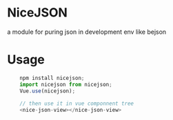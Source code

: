 # NiceJSON
a module for puring json in development env like bejson

# Usage

```js
	npm install nicejson;
	import nicejson from nicejson;
	Vue.use(nicejson);
	
	// then use it in vue componnent tree
	<nice-json-view></nice-json-view>
```
